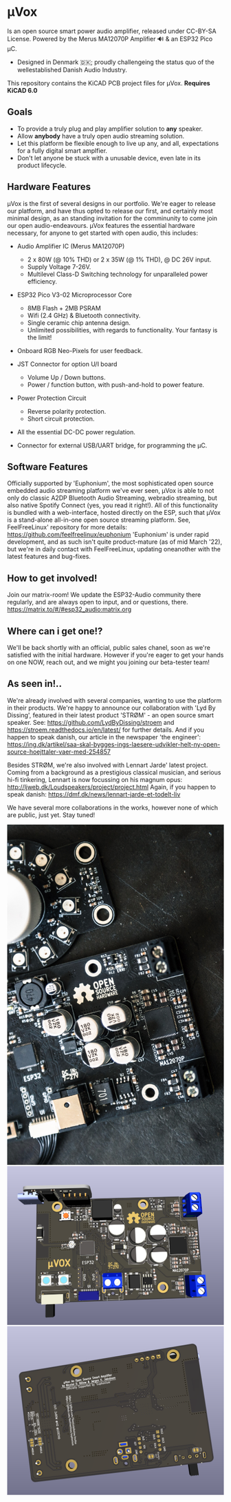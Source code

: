 # µVox

Is an open source smart power audio amplifier, released under CC-BY-SA License.
Powered by the Merus MA12070P Amplifier 🔊 & an ESP32 Pico µC. 

- Designed in Denmark 🇩🇰; proudly challengeing the status quo of the wellestablished Danish Audio Industry. 

This repository contains the KiCAD PCB project files for µVox. **Requires KiCAD 6.0**

## Goals

- To provide a truly plug and play amplifier solution to **any** speaker. 
- Allow **anybody** have a truly open audio streaming solution.
- Let this platform be flexible enough to live up any, and all, expectations for a fully digital smart amplfier. 
- Don't let anyone be stuck with a unusable device, even late in its product lifecycle.  

## Hardware Features

µVox is the first of several designs in our portfolio. We're eager to release our platform, and have thus opted to release our first, and certainly most minimal design, as an standing invitation for the comminunity to come join our open audio-endeavours.
µVox features the essential hardware necessary, for anyone to get started with open audio, this includes: 

- Audio Amplifier IC (Merus MA12070P)
  - 2 x 80W (@ 10% THD) or 2 x 35W (@ 1% THD), @ DC 26V input.
  - Supply Voltage 7-26V.
  - Multilevel Class-D Switching technology for unparalleled power efficiency.
    
- ESP32 Pico V3-02 Microprocessor Core
  - 8MB Flash + 2MB PSRAM
  - Wifi (2.4 GHz) & Bluetooth connectivity.
  - Single ceramic chip antenna design. 
  - Unlimited possibilities, with regards to functionality. Your fantasy is the limit!

- Onboard RGB Neo-Pixels for user feedback.

- JST Connector for option U/I board
  - Volume Up / Down buttons. 
  - Power / function button, with push-and-hold to power feature.

- Power Protection Circuit
  - Reverse polarity protection.
  - Short circuit protection.

- All the essential DC-DC power regulation.

- Connector for external USB/UART bridge, for programming the µC. 


## Software Features

Officially supported by 'Euphonium', the most sophisticated open source embedded audio streaming platform we've ever seen, µVox is able to not only do classic A2DP Bluetooth Audio Streaming, webradio streaming, but also native Spotify Connect (yes, you read it right!). All of this functionality is bundled with a web-interface, hosted directly on the ESP, such that µVox is a stand-alone all-in-one open source streaming platform. 
See, FeelFreeLinux' repository for more details: https://github.com/feelfreelinux/euphonium
'Euphonium' is under rapid development, and as such isn't quite product-mature (as of mid March '22), but we're in daily contact with FeelFreeLinux, updating oneanother with the latest features and bug-fixes.

## How to get involved!

Join our matrix-room! We update the ESP32-Audio community there regularly, and are always open to input, and or questions, there. 
https://matrix.to/#/#esp32_audio:matrix.org

## Where can i get one!?

We'll be back shortly with an official, public sales chanel, soon as we're satisfied with the initial hardware. 
However if you're eager to get your hands on one NOW, reach out, and we might you joining our beta-tester team!

## As seen in!.. 

We're already involved with several companies, wanting to use the platform in their products.
We're happy to announce our collaboration with 'Lyd By Dissing', featured in their latest product 'STRØM' - an open source smart speaker. 
See: https://github.com/LydByDissing/stroem and https://stroem.readthedocs.io/en/latest/ for further details. 
And if you happen to speak danish, our article in the newspaper 'the engineer': https://ing.dk/artikel/saa-skal-bygges-ings-laesere-udvikler-helt-ny-open-source-hoejttaler-vaer-med-254857

Besides STRØM, we're also involved with Lennart Jarde' latest project. 
Coming from a background as a prestigious classical musician, and serious hi-fi tinkering, Lennart is now focussing on his magnum opus: 
http://ljweb.dk/Loudspeakers/project/project.html
Again, if you happen to speak danish: https://dmf.dk/news/lennart-jarde-et-todelt-liv

We have several more collaborations in the works, however none of which are public, just yet. Stay tuned!


![plot](./Renders/PCB_IRL.jpg)
![plot](./Renders/muvox_wip_front.png)
![plot](./Renders/muvox_wip_back.png)

